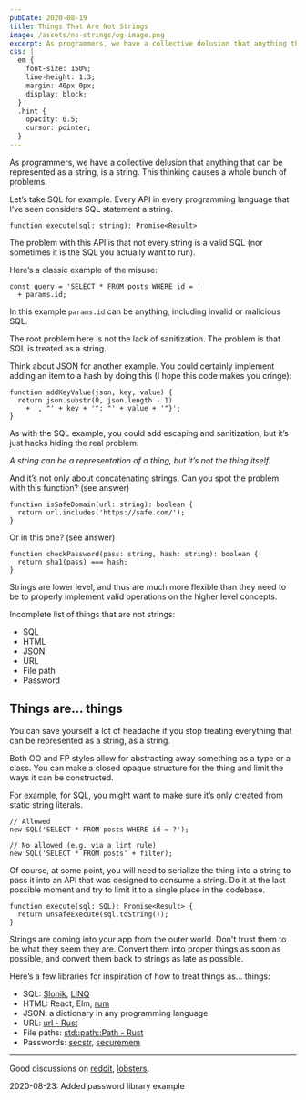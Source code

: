 ```yaml
---
pubDate: 2020-08-19
title: Things That Are Not Strings
image: /assets/no-strings/og-image.png
excerpt: As programmers, we have a collective delusion that anything that can be represented as a string, is a string. This thinking causes a whole bunch of problems.
css: |
  em {
    font-size: 150%;
    line-height: 1.3;
    margin: 40px 0px;
    display: block;
  }
  .hint {
    opacity: 0.5;
    cursor: pointer;
  }
---
```


As programmers, we have a collective delusion that anything that can be represented as a string, is a string. This thinking causes a whole bunch of problems.

Let’s take SQL for example. Every API in every programming language that I’ve seen considers SQL statement a string.

```
function execute(sql: string): Promise<Result>
```

The problem with this API is that not every string is a valid SQL (nor sometimes it is the SQL you actually want to run).

Here’s a classic example of the misuse:

```
const query = 'SELECT * FROM posts WHERE id = '
  + params.id;
```

In this example `params.id` can be anything, including invalid or malicious SQL.

The root problem here is not the lack of sanitization. The problem is that SQL is treated as a string.

Think about JSON for another example. You could certainly implement adding an item to a hash by doing this (I hope this code makes you cringe):

```
function addKeyValue(json, key, value) {
  return json.substr(0, json.length - 1)
    + ', "' + key + '": "' + value + '"}';
}
```

As with the SQL example, you could add escaping and sanitization, but it’s just hacks hiding the real problem:

<em>A string can be a representation of a thing, but it’s not the thing itself.</em>

And it’s not only about concatenating strings. Can you spot the problem with this function? <span class="hint" onclick="event.target.innerText = 'This URL will be marked as safe by the code below https://evil.com/https://safe.com/'">(see answer)</span>

```
function isSafeDomain(url: string): boolean {
  return url.includes('https://safe.com/');
}
```

Or in this one? <span class="hint" onclick="event.target.innerText = 'This code is prone to timing attacks'">(see answer)</span>

```
function checkPassword(pass: string, hash: string): boolean {
  return sha1(pass) === hash;
}
```

Strings are lower level, and thus are much more flexible than they need to be to properly implement valid operations on the higher level concepts.

Incomplete list of things that are not strings:

- SQL
- HTML
- JSON
- URL
- File path
- Password

## Things are… things

You can save yourself a lot of headache if you stop treating everything that can be represented as a string, as a string.

Both OO and FP styles allow for abstracting away something as a type or a class. You can make a closed opaque structure for the thing and limit the ways it can be constructed.

For example, for SQL, you might want to make sure it’s only created from static string literals.

```
// Allowed
new SQL('SELECT * FROM posts WHERE id = ?');

// No allowed (e.g. via a lint rule)
new SQL('SELECT * FROM posts' + filter);
```

Of course, at some point, you will need to serialize the thing into a string to pass it into an API that was designed to consume a string. Do it at the last possible moment and try to limit it to a single place in the codebase.

```
function execute(sql: SQL): Promise<Result> {
  return unsafeExecute(sql.toString());
}
```

Strings are coming into your app from the outer world. Don't trust them to be what they seem they are. Convert them into proper things as soon as possible, and convert them back to strings as late as possible.

Here’s a few libraries for inspiration of how to treat things as… things:

- SQL: [Slonik](https://github.com/gajus/slonik), [LINQ](https://docs.microsoft.com/en-us/dotnet/csharp/programming-guide/concepts/linq/basic-linq-query-operations)
- HTML: React, Elm, [rum](https://github.com/tonsky/rum)
- JSON: a dictionary in any programming language
- URL: [url - Rust](https://docs.rs/url/2.1.1/url/)
- File paths: [std::path::Path - Rust](https://doc.rust-lang.org/std/path/struct.Path.html)
- Passwords: [secstr](https://github.com/myfreeweb/secstr), [securemem](https://hackage.haskell.org/package/securemem)

---

Good discussions on [reddit](https://www.reddit.com/r/programming/comments/ie3dqz/things_that_are_not_strings/), [lobsters](https://lobste.rs/s/wjpj6n/things_are_not_strings).

2020-08-23: Added password library example
